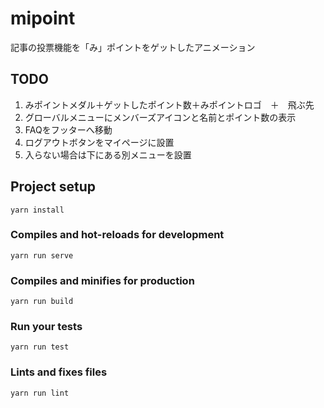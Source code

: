 # mipoint
記事の投票機能を「み」ポイントをゲットしたアニメーション

## TODO
1. みポイントメダル＋ゲットしたポイント数＋みポイントロゴ　＋　飛ぶ先
2. グローバルメニューにメンバーズアイコンと名前とポイント数の表示
3. FAQをフッターへ移動
4. ログアウトボタンをマイページに設置
5. 入らない場合は下にある別メニューを設置

## Project setup
```
yarn install
```

### Compiles and hot-reloads for development
```
yarn run serve
```

### Compiles and minifies for production
```
yarn run build
```

### Run your tests
```
yarn run test
```

### Lints and fixes files
```
yarn run lint
```
